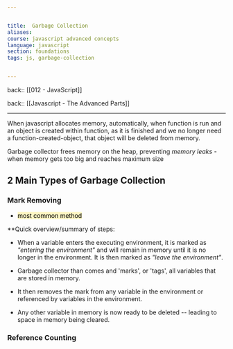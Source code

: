 ```yaml
---


title:  Garbage Collection
aliases:
course: javascript advanced concepts
language: javascript
section: foundations
tags: js, garbage-collection


---
```

back:: [[012 - JavaScript]]

back:: [[Javascript - The Advanced Parts]]

---

When javascript allocates memory, automatically, when function is run and an object is created within function, as it is finished and we no longer need a function-created-object, that object will be deleted from memory.

Garbage collector frees memory on the heap, preventing *memory leaks* - when memory gets too big and reaches maximum size


## 2 Main Types of Garbage Collection

### Mark Removing

- <mark style="background: #FFF3A3A6;">most common method</mark>

**Quick overview/summary of steps:

- When a variable enters the executing environment, it is marked as *"entering the environment"* and will remain in memory until it is no longer in the environment. It is then marked as *"leave the environment"*.

- Garbage collector than comes and 'marks', or 'tags', all variables that are stored in memory. 

- It then removes the mark from any variable in the environment or referenced by variables in the environment. 

- Any other variable in memory is now ready to be deleted -- leading to space in memory being cleared. 






### Reference Counting